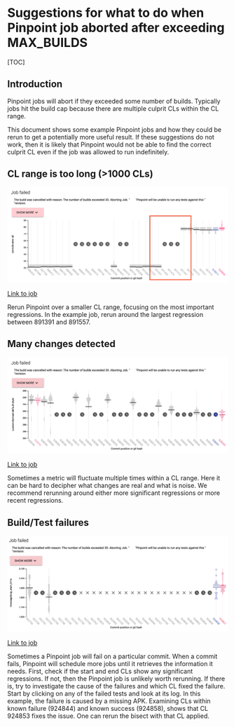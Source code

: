 # Suggestions for what to do when Pinpoint job aborted after exceeding MAX_BUILDS

[TOC]

## Introduction

Pinpoint jobs will abort if they exceeded some number of builds. Typically jobs hit the build cap because there are multiple culprit CLs within the CL range.

This document shows some example Pinpoint jobs and how they could be rerun to get a potentially more useful result. If these suggestions do not work, then it is likely that Pinpoint would not be able to find the correct culprit CL even if the job was allowed to run indefinitely. 

## CL range is too long (>1000 CLs)

![Example Pinpoint job with red rectangle around CLs 891391 and 891557 to suggest next Pinpoint run user can make.](doc_imgs/large_CL_range.png)

[Link to job](https://pinpoint-dot-chromeperf.appspot.com/job/16f46fc4720000)

Rerun Pinpoint over a smaller CL range, focusing on the most important regressions. In the example job, rerun around the largest regression between 891391 and 891557. 


## Many changes detected 

![Example Pinpoint job with multiple culprit CLs. Click link to job for more details.](doc_imgs/many_changes.png)

[Link to job](https://pinpoint-dot-chromeperf.appspot.com/job/10aedea0720000)

Sometimes a metric will fluctuate multiple times within a CL range. Here it can be hard to decipher what changes are real and what is noise. We recommend rerunning around either more significant regressions or more recent regressions. 

## Build/Test failures 

![Example Pinpoint job consecutive job failures. Click link to job for more details.](doc_imgs/job_failure.png)

[Link to job](https://pinpoint-dot-chromeperf.appspot.com/job/11010d9bb20000) 

Sometimes a Pinpoint job will fail on a particular commit. When a commit fails, Pinpoint will schedule more jobs until it retrieves the information it needs. First, check if the start and end CLs show any significant regressions. If not, then the Pinpoint job is unlikely worth rerunning. If there is, try to investigate the cause of the failures and which CL fixed the failure. Start by clicking on any of the failed tests and look at its log. In this example, the failure is caused by a missing APK. Examining CLs within known failure (924844) and known success (924858), shows that CL 924853 fixes the issue. One can rerun the bisect with that CL applied.
